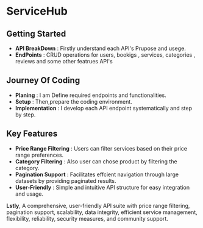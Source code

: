 # **ServiceHub**

## Getting Started
- **API BreakDown** : Firstly understand each API's Prupose and usege.
- **EndPoints** : CRUD operations for users, bookigs , services, categories , reviews and some other featrues API's

## Journey Of Coding
- **Planing** : I am Define required endpoints and functionalities.
- **Setup** : Then,prepare the coding environment.
- **Implementation** : I develop each API endpoint systematically and step by step.

## Key Features
- __Price Range Filtering__ : Users can filter services based on their price range preferences.
- __Category Filtering__ : Also user can chose product by filtering the category.
- __Pagination Support__ : Facilitates effcient navigation through large datasets by providing paginated results.
- __User-Friendly__ : Simple and intuitive API structure for easy integration and usage.
  
__Lstly__, A comprehensive, user-friendly API suite with price range filtering, pagination support, scalability, data integrity, efficient service management, flexibility, reliability, security measures, and community support.
